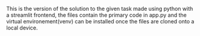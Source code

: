 This is the version of the solution to the given task made using python with a streamlit frontend, the files contain the primary code in
app.py and the virtual environement(venv) can be installed once the files are cloned onto a local device.
